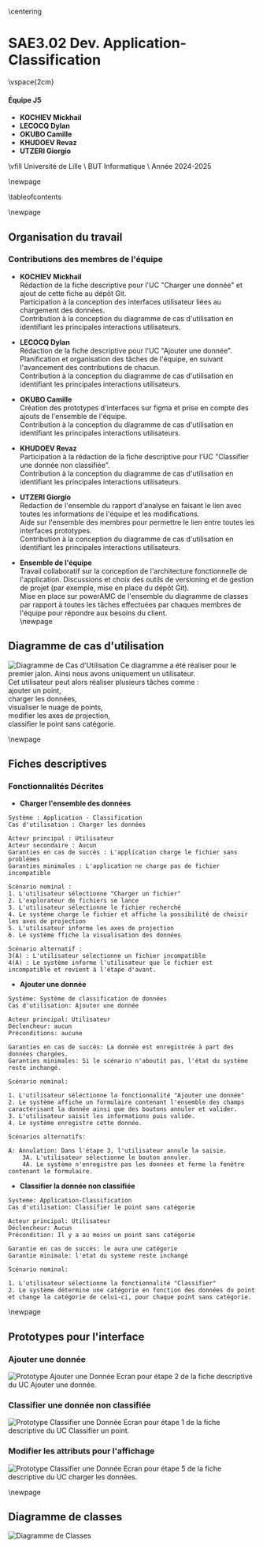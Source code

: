 \centering

# SAE3.02 Dev. Application-Classification

\vspace{2cm}

#### Équipe J5
- **KOCHIEV Mickhail**
- **LECOCQ Dylan**
- **OKUBO Camille**
- **KHUDOEV Revaz**
- **UTZERI Giorgio**

\vfill
Université de Lille \\
BUT Informatique \\
Année 2024-2025

\newpage

\tableofcontents

\newpage
 
## Organisation du travail

### Contributions des membres de l'équipe

- **KOCHIEV Mickhail**  
Rédaction de la fiche descriptive pour l'UC "Charger une donnée" et ajout de cette fiche au dépôt Git.  
Participation à la conception des interfaces utilisateur liées au chargement des données.  
Contribution à la conception du diagramme de cas d'utilisation en identifiant les principales interactions utilisateurs.  

- **LECOCQ Dylan**  
Rédaction de la fiche descriptive pour l'UC "Ajouter une donnée".  
Planification et organisation des tâches de l'équipe, en suivant l'avancement des contributions de chacun.  
Contribution à la conception du diagramme de cas d'utilisation en identifiant les principales interactions utilisateurs.  

- **OKUBO Camille**  
Création des prototypes d'interfaces sur figma et prise en compte des ajouts de l'ensemble de l'équipe.  
Contribution à la conception du diagramme de cas d'utilisation en identifiant les principales interactions utilisateurs.  

- **KHUDOEV Revaz**  
Participation à la rédaction de la fiche descriptive pour l'UC "Classifier une donnée non classifiée".  
Contribution à la conception du diagramme de cas d'utilisation en identifiant les principales interactions utilisateurs.  

- **UTZERI Giorgio**  
Redaction de l'ensemble du rapport d'analyse en faisant le lien avec toutes les informations de l'équipe et les modifications.  
Aide sur l'ensemble des membres pour permettre le lien entre toutes les interfaces prototypes.  
Contribution à la conception du diagramme de cas d'utilisation en identifiant les principales interactions utilisateurs.  

- **Ensemble de l'équipe**  
Travail collaboratif sur la conception de l'architecture fonctionnelle de l'application.
Discussions et choix des outils de versioning et de gestion de projet (par exemple, mise en place du dépôt Git).  
Mise en place sur powerAMC de l'ensemble du diagramme de classes par rapport à toutes les tâches effectuées par chaques membres de l'équipe pour répondre aux besoins du client.  
\newpage

## Diagramme de cas d'utilisation

![Diagramme de Cas d'Utilisation](assets/diagramme.jpg)
Ce diagramme a été réaliser pour le premier jalon. Ainsi nous avons uniquement un utilisateur.  
Cet utilisateur peut alors réaliser plusieurs tâches comme :  
ajouter un point,   
charger les données,   
visualiser le nuage de points,  
modifier les axes de projection,  
classifier le point sans catégorie.  

\newpage

## Fiches descriptives

### Fonctionnalités Décrites

- **Charger l'ensemble des données**
```plaintext
Système : Application - Classification
Cas d'utilisation : Charger les données

Acteur principal : Utilisateur
Acteur secondaire : Aucun
Garanties en cas de succès : L'application charge le fichier sans problèmes
Garanties minimales : L'application ne charge pas de fichier incompatible

Scénario nominal :
1. L'utilisateur sélectionne "Charger un fichier"
2. L'explorateur de fichiers se lance
3. L'utilisateur sélectionne le fichier recherché
4. Le système charge le fichier et affiche la possibilité de choisir les axes de projection
5. L'utilisateur informe les axes de projection
6. Le système ffiche la visualisation des données

Scénario alternatif :
3(A) : L'utilisateur sélectionne un fichier incompatible
4(A) : Le système informe l'utilisateur que le fichier est incompatible et revient à l'étape d'avant.  
```
- **Ajouter une donnée**
```plaintext
Système: Système de classification de données
Cas d'utilisation: Ajouter une donnée

Acteur principal: Utilisateur
Déclencheur: aucun
Préconditions: aucune 

Garanties en cas de succès: La donnée est enregistrée à part des données chargées.
Garanties minimales: Si le scénario n'aboutit pas, l'état du système reste inchangé.

Scénario nominal: 

1. L'utilisateur sélectionne la fonctionnalité "Ajouter une donnée"
2. Le système affiche un formulaire contenant l'ensemble des champs caractérisant la donnée ainsi que des boutons annuler et valider.
3. L'utilisateur saisit les informations puis valide.
4. Le système enregistre cette donnée.

Scénarios alternatifs: 

A: Annulation: Dans l'étape 3, l'utilisateur annule la saisie.
    3A. L'utilisateur sélectionne le bouton annuler.
    4A. Le système n'enregistre pas les données et ferme la fenêtre contenant le formulaire.
```

- **Classifier la donnée non classifiée**
```plaintext
Systeme: Application-Classification
Cas d'utilisation: Classifier le point sans catégorie

Acteur principal: Utilisateur
Déclencheur: Aucun
Précondition: Il y a au moins un point sans catégorie

Garantie en cas de succès: le aura une catégorie
Garantie minimale: l'etat du systeme reste inchangé

Scénario nominal:

1. L'utilisateur sélectionne la fonctionnalité "Classifier"
2. Le système détermine une catégorie en fonction des données du point et change la catégorie de celui-ci, pour chaque point sans catégorie.
```

\newpage

## Prototypes pour l'interface

### Ajouter une donnée
![Prototype Ajouter une Donnée](assets/interfaces/ajoutePoint.png)
Ecran pour étape 2 de la fiche descriptive du UC Ajouter une donnée.

### Classifier une donnée non classifiée
![Prototype Classifier une Donnée](assets/interfaces/classifierDonnee.png)
Ecran pour étape 1 de la fiche descriptive du UC Classifier un point.

### Modifier les attributs pour l'affichage
![Prototype Classifier une Donnée](assets/interfaces/modifierAttributs.png)
Ecran pour étape 5 de la fiche descriptive du UC charger les données.

\newpage

## Diagramme de classes

![Diagramme de Classes](assets/ajoutDonnee.png)
